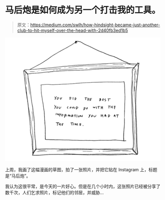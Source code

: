 # 马后炮是如何成为另一个打击我的工具。

> 原文：<https://medium.com/swlh/how-hindsight-became-just-another-club-to-hit-myself-over-the-head-with-2d40fb3ed1b5>

![](img/9146397713e0287a0d97e752d71f74a8.png)

上周，我画了这幅漫画的草图，拍了一张照片，并把它贴在 Instagram 上，标题是“马后炮”。

我认为这很平常，是今天的一片好心。但是在几个小时内，这张照片已经被分享了数千次，人们乞求照片，标记他们的邻居，并威胁…